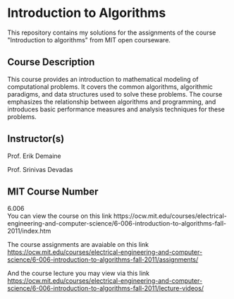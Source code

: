 <h1>Introduction to Algorithms</h1>
This repository contains my solutions for the assignments of the course "Introduction to algorithms" from MIT open courseware.
<h2>Course Description</h2>
This course provides an introduction to mathematical modeling of computational problems. It covers the common algorithms, algorithmic paradigms, and data structures used to solve these problems. The course emphasizes the relationship between algorithms and programming, and introduces basic performance measures and analysis techniques for these problems.

<h2>Instructor(s)</h2>
Prof. Erik Demaine

Prof. Srinivas Devadas

<h2>MIT Course Number</h2>
6.006
<br />
You can view the course on this link
https://ocw.mit.edu/courses/electrical-engineering-and-computer-science/6-006-introduction-to-algorithms-fall-2011/index.htm

The course assignments are avaiable on this link
https://ocw.mit.edu/courses/electrical-engineering-and-computer-science/6-006-introduction-to-algorithms-fall-2011/assignments/

And the course lecture you may view via this link
https://ocw.mit.edu/courses/electrical-engineering-and-computer-science/6-006-introduction-to-algorithms-fall-2011/lecture-videos/
